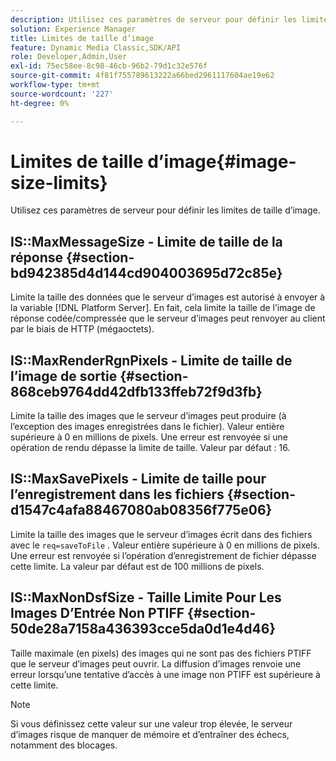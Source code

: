 ```yaml
---
description: Utilisez ces paramètres de serveur pour définir les limites de taille d’image.
solution: Experience Manager
title: Limites de taille d’image
feature: Dynamic Media Classic,SDK/API
role: Developer,Admin,User
exl-id: 75ec58ee-8c98-46cb-96b2-79d1c32e576f
source-git-commit: 4f81f755789613222a66bed2961117604ae19e62
workflow-type: tm+mt
source-wordcount: '227'
ht-degree: 0%

---
```


# Limites de taille d’image{#image-size-limits}

Utilisez ces paramètres de serveur pour définir les limites de taille d’image.

## IS::MaxMessageSize - Limite de taille de la réponse {#section-bd942385d4d144cd904003695d72c85e}

Limite la taille des données que le serveur d’images est autorisé à envoyer à la variable [!DNL Platform Server]. En fait, cela limite la taille de l’image de réponse codée/compressée que le serveur d’images peut renvoyer au client par le biais de HTTP (mégaoctets).

## IS::MaxRenderRgnPixels - Limite de taille de l’image de sortie {#section-868ceb9764dd42dfb133ffeb72f9d3fb}

Limite la taille des images que le serveur d’images peut produire (à l’exception des images enregistrées dans le fichier). Valeur entière supérieure à 0 en millions de pixels. Une erreur est renvoyée si une opération de rendu dépasse la limite de taille. Valeur par défaut : 16.

## IS::MaxSavePixels - Limite de taille pour l’enregistrement dans les fichiers {#section-d1547c4afa88467080ab08356f775e06}

Limite la taille des images que le serveur d’images écrit dans des fichiers avec le `req=saveToFile` . Valeur entière supérieure à 0 en millions de pixels. Une erreur est renvoyée si l’opération d’enregistrement de fichier dépasse cette limite. La valeur par défaut est de 100 millions de pixels.

## IS::MaxNonDsfSize - Taille Limite Pour Les Images D’Entrée Non PTIFF {#section-50de28a7158a436393cce5da0d1e4d46}

Taille maximale (en pixels) des images qui ne sont pas des fichiers PTIFF que le serveur d’images peut ouvrir. La diffusion d’images renvoie une erreur lorsqu’une tentative d’accès à une image non PTIFF est supérieure à cette limite.

>[!NOTE]
>
>Si vous définissez cette valeur sur une valeur trop élevée, le serveur d’images risque de manquer de mémoire et d’entraîner des échecs, notamment des blocages.
